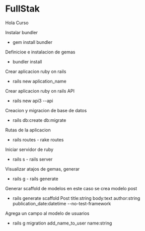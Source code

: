 # FullStak
Hola Curso

Instalar bundler
- gem install bundler

Definicioe e instalacion de gemas
- bundler install

Crear aplicacion ruby on rails
- rails new aplication_name

Crear aplicacion ruby on rails API 
- rails new api3 --api

Creacion y migracion de base de datos
- rails db:create db:migrate

Rutas de la aplicacion
- rails routes - rake routes

Iniciar servidor de ruby
- rails s - rails server

Visualizar atajos de gemas, generar
- rails g - rails generate

Generar scaffold de modelos en este caso se crea modelo post
- rails generate scaffold Post title:string body:text  author:string publication_date:datetime --no-test-framework

Agrega un campo al modelo de usuarios
- rails g migration add_name_to_user name:string